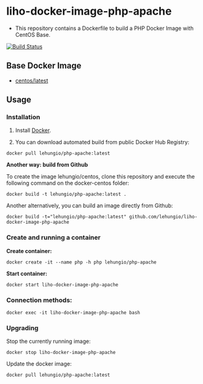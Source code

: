 # liho-docker-image-php-apache
- This repository contains a Dockerfile to build a PHP Docker Image with CentOS Base.

[![Build Status](https://travis-ci.org/lehungio/liho-docker-image-php-apache.svg?branch=master)](https://travis-ci.org/lehungio/docker-centos)

## Base Docker Image

* [centos/latest](https://registry.hub.docker.com/_/centos/)

## Usage

### Installation

1. Install [Docker](https://www.docker.com/).

2. You can download automated build from public Docker Hub Registry:

```
docker pull lehungio/php-apache:latest
```

**Another way: build from Github**

To create the image lehungio/centos, clone this repository and execute the following command on the docker-centos folder:

`docker build -t lehungio/php-apache:latest .`

Another alternatively, you can build an image directly from Github:

`docker build -t="lehungio/php-apache:latest" github.com/lehungio/liho-docker-image-php-apache`


### Create and running a container

**Create container:**

```
docker create -it --name php -h php lehungio/php-apache
```

**Start container:**

```
docker start liho-docker-image-php-apache
```


### Connection methods:

```
docker exec -it liho-docker-image-php-apache bash
```


### Upgrading

Stop the currently running image:

```
docker stop liho-docker-image-php-apache
```


Update the docker image:

```
docker pull lehungio/php-apache:latest
```
